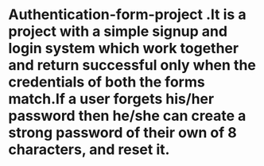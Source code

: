 # Authentication-form-project .It is a project with a simple signup and login system which work together and return successful only when the credentials of both the forms match.If a user forgets his/her password then he/she can create a strong password of their own of 8 characters, and reset it.  
